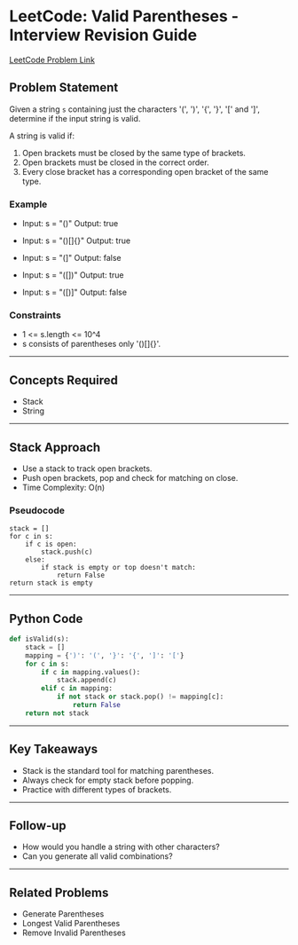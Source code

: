 # LeetCode: Valid Parentheses - Interview Revision Guide

[LeetCode Problem Link](https://leetcode.com/problems/valid-parentheses/description/)

## Problem Statement
Given a string `s` containing just the characters '(', ')', '{', '}', '[' and ']', determine if the input string is valid.

A string is valid if:
1. Open brackets must be closed by the same type of brackets.
2. Open brackets must be closed in the correct order.
3. Every close bracket has a corresponding open bracket of the same type.

### Example
- Input: s = "()"
  Output: true

- Input: s = "()[]{}"
  Output: true

- Input: s = "(]"
  Output: false

- Input: s = "([])"
  Output: true

- Input: s = "([)]"
  Output: false

### Constraints
- 1 <= s.length <= 10^4
- s consists of parentheses only '()[]{}'.

---

## Concepts Required
- Stack
- String

---

## Stack Approach
- Use a stack to track open brackets.
- Push open brackets, pop and check for matching on close.
- Time Complexity: O(n)

### Pseudocode
```
stack = []
for c in s:
    if c is open:
        stack.push(c)
    else:
        if stack is empty or top doesn't match:
            return False
return stack is empty
```

---

## Python Code
```python
def isValid(s):
    stack = []
    mapping = {')': '(', '}': '{', ']': '['}
    for c in s:
        if c in mapping.values():
            stack.append(c)
        elif c in mapping:
            if not stack or stack.pop() != mapping[c]:
                return False
    return not stack
```

---

## Key Takeaways
- Stack is the standard tool for matching parentheses.
- Always check for empty stack before popping.
- Practice with different types of brackets.

---

## Follow-up
- How would you handle a string with other characters?
- Can you generate all valid combinations?

---

## Related Problems
- Generate Parentheses
- Longest Valid Parentheses
- Remove Invalid Parentheses

